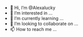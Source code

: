 - 👋 Hi, I’m @Alexalucky
- 👀 I’m interested in ...
- 🌱 I’m currently learning ...
- 💞️ I’m looking to collaborate on ...
- 📫 How to reach me ...

<!---
Alexalucky/Alexalucky is a ✨ special ✨ repository because its `README.md` (this file) appears on your GitHub profile.
You can click the Preview link to take a look at your changes.
--->

